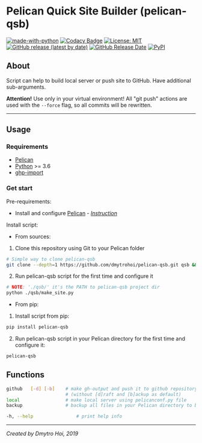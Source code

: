 # Pelican Quick Site Builder (pelican-qsb)

[![made-with-python](https://img.shields.io/badge/Made%20with-Python-1f425f.svg)](https://www.python.org/)
[![Codacy Badge](https://api.codacy.com/project/badge/Grade/d7c3dca874f04f4687b653f23f834630)](https://www.codacy.com/manual/dmytrohoi/pelican_makesite_script?utm_source=github.com&amp;utm_medium=referral&amp;utm_content=dmytrohoi/pelican_makesite_script&amp;utm_campaign=Badge_Grade)
[![License: MIT](https://img.shields.io/badge/License-MIT-yellow.svg)](https://github.com/dmytrohoi/pelican-qsb/blob/master/LICENSE.md)
[![GitHub release (latest by date)](https://img.shields.io/github/v/release/dmytrohoi/pelican_makesite_script)](https://github.com/dmytrohoi/pelican-qsb/releases)
[![GitHub Release Date](https://img.shields.io/github/release-date/dmytrohoi/pelican_makesite_script)](https://github.com/dmytrohoi/pelican-qsb/releases)
[![PyPI](https://img.shields.io/pypi/v/pelican-qsb)](https://pypi.org/project/pelican-qsb/)

## About

Script can help to build local server or push site to GitHub. Have additional
sub-arguments.

**Attention!**
Use only in your virtual environment!
All "git push" actions are used with the `--force` flag, so all commits will be rewritten.

-----

## Usage

### Requirements

  - [Pelican](https://github.com/getpelican/pelican)
  - [Python](https://python.org) >= 3.6
  - [ghp-import](https://github.com/davisp/ghp-import)

### Get start

Pre-requirements:

  - Install and configure [Pelican](@getpelican) - _[Instruction](https://docs.getpelican.com/en/stable/install.html)_

Install script:

  - From sources:

 1. Clone this repository using Git to your Pelican folder

``` bash
# Simple way to clone pelican-qsb
git clone --depth=1 https://github.com/dmytrohoi/pelican-qsb.git qsb && rm -rf ./qsb/.git
```

 2. Run pelican-qsb script for the first time and configure it

``` bash
# NOTE: './qsb/' it's the PATH to pelican-qsb project dir
python ./qsb/make_site.py
```

  - From pip:

 1. Install script from pip:

``` bash
pip install pelican-qsb
```

 2. Run pelican-qsb script in your Pelican directory for the first time and configure it:

``` bash
pelican-qsb
```

## Functions

``` bash
github   [-d] [-b]    # make gh-output and push it to github repository
                      # (without [d]raft and [b]ackup as default)
local                 # make local server using pelicanconf.py file
backup                # backup all files in your Pelican directory to backup repository

-h, --help                # print help info
```

-----

_Created by Dmytro Hoi, 2019_
